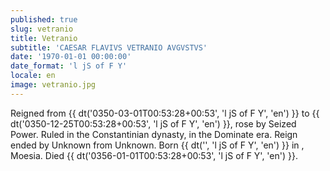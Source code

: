 ```yaml
---
published: true
slug: vetranio
title: Vetranio
subtitle: 'CAESAR FLAVIVS VETRANIO AVGVSTVS'
date: '1970-01-01 00:00:00'
date_format: 'l jS of F Y'
locale: en
image: vetranio.jpg
---
```


Reigned from {{ dt('0350-03-01T00:53:28+00:53', 'l jS of F Y', 'en') }} to {{ dt('0350-12-25T00:53:28+00:53', 'l jS of F Y', 'en') }}, rose by Seized Power. Ruled in the Constantinian dynasty, in the Dominate era. Reign ended by Unknown from Unknown. Born {{ dt('', 'l jS of F Y', 'en') }} in , Moesia. Died {{ dt('0356-01-01T00:53:28+00:53', 'l jS of F Y', 'en') }}.
